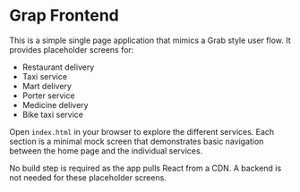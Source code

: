 # Grap Frontend

This is a simple single page application that mimics a Grab style user flow. It
provides placeholder screens for:

- Restaurant delivery
- Taxi service
- Mart delivery
- Porter service
- Medicine delivery
- Bike taxi service

Open `index.html` in your browser to explore the different services. Each
section is a minimal mock screen that demonstrates basic navigation between the
home page and the individual services.

No build step is required as the app pulls React from a CDN. A backend is not
needed for these placeholder screens.
